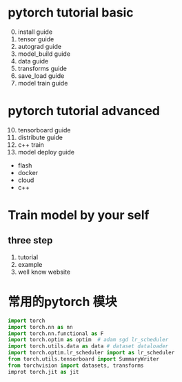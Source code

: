 # pytorch tutorial basic
  0. install guide
  1. tensor guide
  2. autograd guide
  3. model_build guide
  4. data guide
  5. transforms guide
  6. save_load guide
  7. model train guide

# pytorch tutorial advanced
  10. tensorboard guide
  11. distribute guide
  12. c++ train
  13. model deploy guide  
  - flash  
  - docker  
  - cloud  
  - c++

# Train model by your self
## three step
  1. tutorial
  2. example
  3. well know website

# 常用的pytorch 模块
```python
import torch
import torch.nn as nn
import torch.nn.functional as F
import torch.optim as optim  # adam sgd lr_scheduler
import torch.utils.data as data # dataset dataloader
import torch.optim.lr_scheduler import as lr_scheduler
from torch.utils.tensorboard import SummaryWriter
from torchvision import datasets, transforms
improt torch.jit as jit
```

